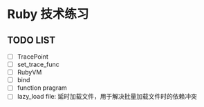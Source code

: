 # Ruby 技术练习

## TODO LIST

- [ ] TracePoint
- [ ] set_trace_func
- [ ] RubyVM
- [ ] bind
- [ ] function pragram
- [ ] lazy_load file: 延时加载文件，用于解决批量加载文件时的依赖冲突
